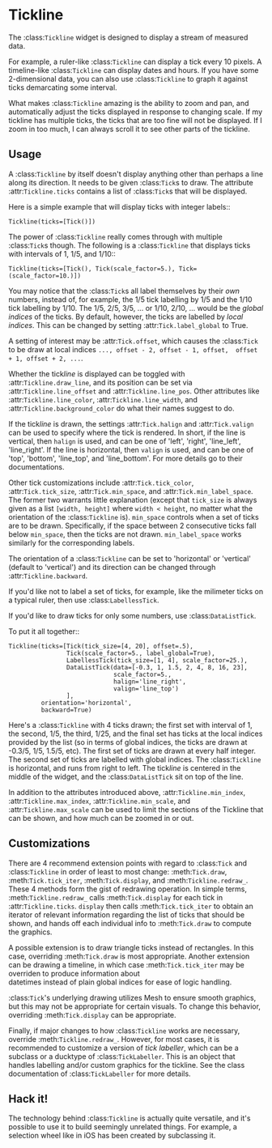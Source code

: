 Tickline
========

The :class:`Tickline` widget is designed to display a stream of measured data.

For example, a ruler-like :class:`Tickline` can 
display a tick every 10 pixels. A timeline-like :class:`Tickline` can display
dates and hours. If you have some 2-dimensional data, you can also use 
:class:`Tickline` to graph it against ticks demarcating some interval.

What makes :class:`Tickline` amazing is the ability to zoom and pan, and 
automatically adjust the ticks displayed in response to changing scale. 
If my tickline has multiple ticks, the ticks that are too fine will not 
be displayed. If I zoom in too much, I can always scroll it to see other parts 
of the tickline.

Usage
-----

A :class:`Tickline` by itself doesn't display anything other than perhaps
a line along its direction. It needs to be given :class:`Tick`s to draw. The
attribute :attr:`Tickline.ticks` contains a list of :class:`Tick`s that will
be displayed. 

Here is a simple example that will display ticks with integer labels::

    Tickline(ticks=[Tick()])

The power of :class:`Tickline` really comes through with multiple :class:`Tick`s
though. The following is a :class:`Tickline` that displays ticks with intervals
of 1, 1/5, and 1/10::

    Tickline(ticks=[Tick(), Tick(scale_factor=5.), Tick=(scale_factor=10.)])
    
You may notice that the :class:`Tick`s all label themselves by their *own* 
numbers, instead of, for example, the 1/5 tick labelling by 1/5 and the 1/10
tick labelling by 1/10. The 1/5, 2/5, 3/5, ... or 1/10, 2/10, ... would be
the *global indices* of the ticks. By default, however, the ticks are labelled
by *local indices*. This can be changed by setting :attr:`Tick.label_global` 
to True. 

A setting of interest may be :attr:`Tick.offset`, which causes the :class:`Tick`
to be draw at local indices ``..., offset - 2, offset - 1, offset, 
offset + 1, offset + 2, ...``.

Whether the tick*line* is displayed can be toggled with 
:attr:`Tickline.draw_line`, and its position can be set via
:attr:`Tickline.line_offset` and :attr:`Tickline.line_pos`. Other attributes
like :attr:`Tickline.line_color`, :attr:`Tickline.line_width`, 
and :attr:`Tickline.background_color` do what their names suggest to do.

If the tick*line* is drawn, the settings :attr:`Tick.halign` and 
:attr:`Tick.valign` can be used to specify where the tick is rendered. In short,
if the line is vertical, then ``halign`` is used, and can be one of
'left', 'right', 'line_left', 'line_right'. If the line is horizontal, then
``valign`` is used, and can be one of 'top', 'bottom', 'line_top', 
and 'line_bottom'. For more details go to their documentations.

Other tick customizations include :attr:`Tick.tick_color`, 
:attr:`Tick.tick_size`, :attr:`Tick.min_space`, and :attr:`Tick.min_label_space`.
The former two warrants little explanation (except that ``tick_size`` is
always given as a list ``[width, height]`` where ``width < height``, no matter
what the orientation of the :class:`Tickline` is). ``min_space`` controls
when a set of ticks are to be drawn. Specifically, if the space between 2 
consecutive ticks fall below ``min_space``, then the ticks are not drawn.
``min_label_space`` works similarly for the corresponding labels.

The orientation of a :class:`Tickline` can be set to 'horizontal' or 'vertical'
(default to 'vertical') and its direction can be changed through 
:attr:`Tickline.backward`.

If you'd like not to label a set of ticks, for example, like the milimeter ticks
on a typical ruler, then use :class:`LabellessTick`. 

If you'd like to draw ticks for only some numbers, use :class:`DataListTick`.

To put it all together::

    Tickline(ticks=[Tick(tick_size=[4, 20], offset=.5),
                    Tick(scale_factor=5., label_global=True),
                    LabellessTick(tick_size=[1, 4], scale_factor=25.),
                    DataListTick(data=[-0.3, 1, 1.5, 2, 4, 8, 16, 23],
                                 scale_factor=5.,
                                 halign='line_right',
                                 valign='line_top')
                    ],
             orientation='horizontal',
             backward=True)
            
Here's a :class:`Tickline` with 4 ticks drawn; 
the first set with interval of 1, the second, 1/5, the third, 1/25, and
the final set has ticks at the local indices provided by the list (so in
terms of global indices, the ticks are drawn at -0.3/5, 1/5, 1.5/5, etc).
The first set of ticks are drawn at every half integer. The second set of
ticks are labelled with global indices. The :class:`Tickline` is horizontal,
and runs from right to left. The tick*line* is centered in the middle of the
widget, and the :class:`DataListTick` sit on top of the line.

In addition to the attributes introduced above, :attr:`Tickline.min_index`,
:attr:`Tickline.max_index`, :attr:`Tickline.min_scale`, and 
:attr:`Tickline.max_scale` can be used to limit the sections of the Tickline
that can be shown, and how much can be zoomed in or out.

Customizations
--------------

There are 4 recommend extension points with regard to :class:`Tick` and
:class:`Tickline` in order of least to most change:
:meth:`Tick.draw`, :meth:`Tick.tick_iter`, :meth:`Tick.display`, and 
:meth:`Tickline.redraw_`. These 4 methods form the gist of redrawing operation.
In simple terms, :meth:`Tickline.redraw_` calls :meth:`Tick.display` for each
tick in :attr:`Tickline.ticks`. ``display`` then calls :meth:`Tick.tick_iter`
to obtain an iterator of relevant information regarding the list of ticks
that should be shown, and hands off each individual info to :meth:`Tick.draw`
to compute the graphics. 

A possible extension is to draw triangle ticks instead
of rectangles. In this case, overriding :meth:`Tick.draw` is most appropriate.
Another extension can be drawing a timeline, in which case 
:meth:`Tick.tick_iter` may be overriden to produce information about  
datetimes instead of plain global indices for ease of logic handling.

:class:`Tick`'s underlying drawing utilizes Mesh to ensure smooth graphics,
but this may not be appropriate for certain visuals. To change this behavior,
overriding :meth:`Tick.display` can be appropriate. 

Finally, if major changes to how :class:`Tickline` works are necessary,
override :meth:`Tickline.redraw_`. However, for most cases, it is recommended
to customize a version of *tick labeller*, which can be a subclass or
a ducktype of :class:`TickLabeller`. This is an object that handles
labelling and/or custom graphics for the tickline. See the class documentation
of :class:`TickLabeller` for more details.

Hack it!
--------

The technology behind :class:`Tickline` is actually quite versatile, and
it's possible to use it to build seemingly unrelated things. For example,
a selection wheel like in iOS has been created by subclassing it.
